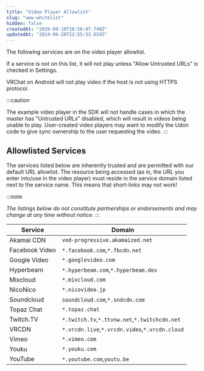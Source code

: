 ```yaml
---
title: "Video Player Allowlist"
slug: "www-whitelist"
hidden: false
createdAt: "2020-09-10T18:56:07.748Z"
updatedAt: "2024-06-28T22:55:53.659Z"
---
```


The following services are on the video player allowlist.

If a service is not on this list, it will not play unless "Allow Untrusted URLs" is checked in Settings.

VRChat on Android will not play video if the host is not using HTTPS protocol.

:::caution

The example video player in the SDK will not handle cases in which the master has "Untrusted URLs" disabled, which will result in videos being unable to play. User-created video players may want to modify the Udon code to give sync ownership to the user requesting the video.
:::

## Allowlisted Services
The services listed below are inherently trusted and are permitted with our default URL allowlist. The resource being accessed (as in, the URL you enter into/use in the video player) must reside in the service domain listed next to the service name. This means that short-links may not work!

:::note

*The listings below do not constitute partnerships or endorsements and may change at any time without notice*.
:::

| Service | Domain |
| --- | --- |
| Akamai CDN | `vod-progressive.akamaized.net` |
| Facebook Video | `*.facebook.com`,`*.fbcdn.net` |
| Google Video | `*.googlevideo.com` |
| Hyperbeam | `*.hyperbeam.com`,`*.hyperbeam.dev` |
| Mixcloud | `*.mixcloud.com` |
| NicoNico | `*.nicovideo.jp` |
| Soundcloud | `soundcloud.com`,`*.sndcdn.com` |
| Topaz Chat | `*.topaz.chat` |
| Twitch.TV | `*.twitch.tv`,`*.ttvnw.net`,`*.twitchcdn.net` |
| VRCDN | `*.vrcdn.live`,`*.vrcdn.video`,`*.vrcdn.cloud` |
| Vimeo | `*.vimeo.com` |
| Youku | `*.youku.com` |
| YouTube | `*.youtube.com`,`youtu.be` |
